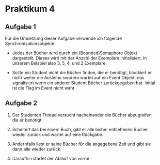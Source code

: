 # Praktikum 4

## Aufgabe 1

Für die Umsetzung dieser Aufgabe verwende ich folgende Synchronisationsobjekte:
- Jedes der Bücher wird durch ein (Bounded)Semaphore Objekt dargestellt. Dieses wird mit der Anzahl der Exemplare initialisiert. In unserem Beispiel also 3, 5, 4, und 2 Exemplare.

- Sollte ein Student nicht die Bücher finden, die er benötigt, blockiert er nicht weiter die Ausleihe sondern wartet auf ein Event Objekt, das signalisiert wenn ein anderer Student Bücher zurückgegeben hat. Initial ist die Flag im Event nicht wahr.

## Aufgabe 2

1. Der Studenten Thread versucht nacheinander die Bücher abzugreifen die er benötigt.

2. Scheitert das bei einem Buch, gibt er alle bisher entliehenen Bücher wieder zurück und wartet auf eine Rückgabe.

3. Andernfalls liest er seine Bücher für die angegebene Zeit und gibt sie dann alle wieder zurück.

4. Daraufhin startet der Ablauf von vorne.
